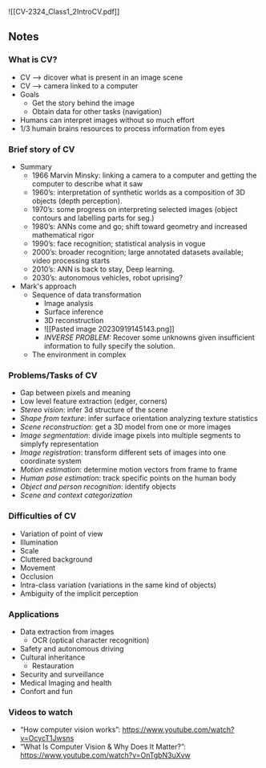 ![[CV-2324_Class1_2IntroCV.pdf]]

## Notes

### What is CV?
- CV --> dicover what is present in an image scene
- CV --> camera linked to a computer
- Goals
	- Get the story behind the image
	- Obtain data for other tasks (navigation)
- Humans can interpret images without so much effort
- 1/3 humain brains resources to process information from eyes
### Brief story of CV
- Summary
	- 1966 Marvin Minsky: linking a camera to a computer and getting the computer to describe what it saw
	- 1960’s: interpretation of synthetic worlds as a composition of 3D objects (depth perception). 
	- 1970’s: some progress on interpreting selected images (object contours and labelling parts for seg.) 
	- 1980’s: ANNs come and go; shift toward geometry and increased mathematical rigor 
	- 1990’s: face recognition; statistical analysis in vogue 
	- 2000’s: broader recognition; large annotated datasets available; video processing starts 
	- 2010’s: ANN is back to stay, Deep learning. 
	- 2030’s: autonomous vehicles, robot uprising?
- Mark's approach
	- Sequence of data transformation
		- Image analysis
		- Surface inference
		- 3D reconstruction
		- ![[Pasted image 20230919145143.png]]
		- *INVERSE PROBLEM:* Recover some unknowns given insufficient information to fully specify the solution.
	- The environment in complex
### Problems/Tasks of CV
- Gap between pixels and meaning
- Low level feature extraction (edger, corners)
- *Stereo vision*: infer 3d structure of the scene
- *Shape from texture*: infer surface orientation analyzing texture statistics
- *Scene reconstruction*: get a 3D model from one or more images
- *Image segmentation*: divide image pixels into multiple segments to simplyfy representation
- *Image registration*:  transform different sets of images into one coordinate system
- *Motion estimation*: determine motion vectors from frame to frame
- *Human pose estimation*: track specific points on the human body
- *Object and person recognition*: identify objects
- *Scene and context categorization*
### Difficulties of CV
- Variation of point of view
- Illumination
- Scale
- Cluttered background
- Movement
- Occlusion
- Intra-class variation (variations in the same kind of objects)
- Ambiguity of the implicit perception
### Applications
- Data extraction from images
	- OCR (optical character recognition)
- Safety and autonomous driving
- Cultural inheritance
	- Restauration
- Security and surveillance
- Medical Imaging and health
- Confort and fun
### Videos to watch
- “How computer vision works”: https://www.youtube.com/watch?v=OcycT1Jwsns 
- “What Is Computer Vision & Why Does It Matter?”: https://www.youtube.com/watch?v=OnTgbN3uXvw